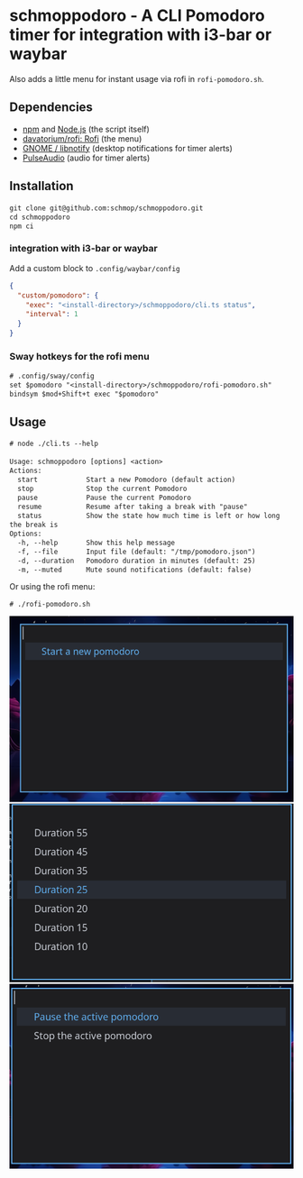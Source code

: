 # schmoppodoro - A CLI Pomodoro timer for integration with i3-bar or waybar

Also adds a little menu for instant usage via rofi in `rofi-pomodoro.sh`.

## Dependencies

* [npm](https://www.npmjs.com/) and [Node.js](https://nodejs.org/en) (the script itself)
* [davatorium/rofi: Rofi](https://github.com/davatorium/rofi) (the menu)
* [GNOME / libnotify](https://gitlab.gnome.org/GNOME/libnotify) (desktop notifications for timer alerts)
* [PulseAudio](https://www.freedesktop.org/wiki/Software/PulseAudio/) (audio for timer alerts)

## Installation

```
git clone git@github.com:schmop/schmoppodoro.git
cd schmoppodoro
npm ci
```
### integration with i3-bar or waybar
Add a custom block to `.config/waybar/config`
```json
{
  "custom/pomodoro": {
    "exec": "<install-directory>/schmoppodoro/cli.ts status",
    "interval": 1
  }
}
```

### Sway hotkeys for the rofi menu

```
# .config/sway/config
set $pomodoro "<install-directory>/schmoppodoro/rofi-pomodoro.sh"
bindsym $mod+Shift+t exec "$pomodoro"
```

## Usage

```
# node ./cli.ts --help

Usage: schmoppodoro [options] <action>
Actions:
  start            Start a new Pomodoro (default action)
  stop             Stop the current Pomodoro
  pause            Pause the current Pomodoro
  resume           Resume after taking a break with "pause"
  status           Show the state how much time is left or how long the break is
Options:
  -h, --help       Show this help message
  -f, --file       Input file (default: "/tmp/pomodoro.json")
  -d, --duration   Pomodoro duration in minutes (default: 25)
  -m, --muted      Mute sound notifications (default: false)
```

Or using the rofi menu:
```
# ./rofi-pomodoro.sh
```

![start timer](imgs/start_timer.png)
![duration selection](imgs/duration.png)
![pause_or_stop.png](imgs/pause_or_stop.png)